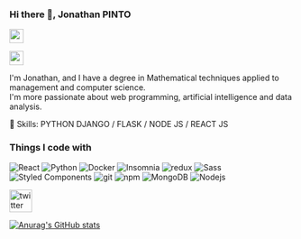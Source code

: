 ### Hi there 👋, Jonathan PINTO

<p>
  <a href="https://www.twitter.com/katendepinto"><img src="https://img.shields.io/badge/twitter-%231DA1F2.svg?&style=for-the-badge&logo=twitter&logoColor=white" height=25></a>
  
  <a href="https://www.linkedin.com/in/pinto-katende-jonathan-525a2b205"><img src="https://img.shields.io/badge/LinkedIn-0077B5?style=for-the-badge&logo=linkedin&logoColor=white" height=25></a>
</p>

I'm Jonathan, and I have a degree in Mathematical techniques applied to management and computer science.\
I'm more passionate about web programming, artificial intelligence and data analysis.

🌱 Skills: PYTHON DJANGO / FLASK / NODE JS / REACT JS

<h3>Things I code with</h3>
<p>
  <img alt="React" src="https://img.shields.io/badge/-React-45b8d8?style=flat-square&logo=react&logoColor=white" />
  <img alt="Python" src="https://img.shields.io/badge/python-3.10-blue"/>
  <img alt="Docker" src="https://img.shields.io/badge/-Docker-46a2f1?style=flat-square&logo=docker&logoColor=white" />
  <img alt="Insomnia" src="https://img.shields.io/badge/-Insomnia-5849BE?style=flat-square&logo=insomnia&logoColor=white" />
  <img alt="redux" src="https://img.shields.io/badge/-Redux-764ABC?style=flat-square&logo=redux&logoColor=white" />
    <img alt="Sass" src="https://img.shields.io/badge/-Sass-CC6699?style=flat-square&logo=sass&logoColor=white" />
  <img alt="Styled Components" src="https://img.shields.io/badge/-Styled_Components-db7092?style=flat-square&logo=styled-components&logoColor=white" />
  <img alt="git" src="https://img.shields.io/badge/-Git-F05032?style=flat-square&logo=git&logoColor=white" />
  <img alt="npm" src="https://img.shields.io/badge/-NPM-CB3837?style=flat-square&logo=npm&logoColor=white" />
    <img alt="MongoDB" src="https://img.shields.io/badge/-MongoDB-13aa52?style=flat-square&logo=mongodb&logoColor=white" />
  <img alt="Nodejs" src="https://img.shields.io/badge/-Nodejs-43853d?style=flat-square&logo=Node.js&logoColor=white" />
</p>

[<img src='https://cdn.jsdelivr.net/npm/simple-icons@3.0.1/icons/twitter.svg' alt='twitter' height='40'>](https://twitter.com/@KATENDEPINTO)  



[![Anurag's GitHub stats](https://github-readme-stats.vercel.app/api?username=Pinto-Katende-Jonathan)](https://github.com/Pinto-Katende-Jonathan/github-readme-stats)
